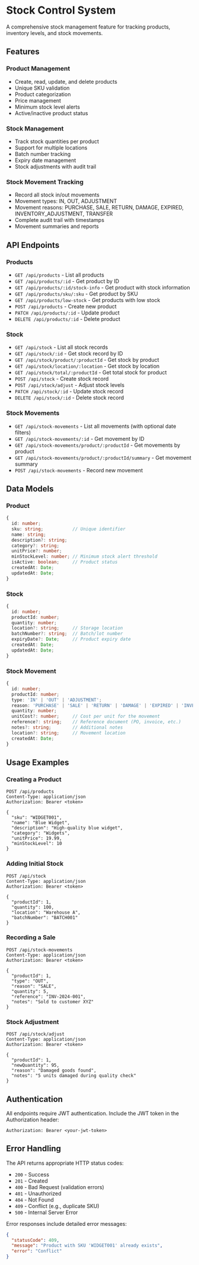 # Stock Control System

A comprehensive stock management feature for tracking products, inventory levels, and stock movements.

## Features

### Product Management
- Create, read, update, and delete products
- Unique SKU validation
- Product categorization
- Price management
- Minimum stock level alerts
- Active/inactive product status

### Stock Management
- Track stock quantities per product
- Support for multiple locations
- Batch number tracking
- Expiry date management
- Stock adjustments with audit trail

### Stock Movement Tracking
- Record all stock in/out movements
- Movement types: IN, OUT, ADJUSTMENT
- Movement reasons: PURCHASE, SALE, RETURN, DAMAGE, EXPIRED, INVENTORY_ADJUSTMENT, TRANSFER
- Complete audit trail with timestamps
- Movement summaries and reports

## API Endpoints

### Products
- `GET /api/products` - List all products
- `GET /api/products/:id` - Get product by ID
- `GET /api/products/:id/stock-info` - Get product with stock information
- `GET /api/products/sku/:sku` - Get product by SKU
- `GET /api/products/low-stock` - Get products with low stock
- `POST /api/products` - Create new product
- `PATCH /api/products/:id` - Update product
- `DELETE /api/products/:id` - Delete product

### Stock
- `GET /api/stock` - List all stock records
- `GET /api/stock/:id` - Get stock record by ID
- `GET /api/stock/product/:productId` - Get stock by product
- `GET /api/stock/location/:location` - Get stock by location
- `GET /api/stock/total/:productId` - Get total stock for product
- `POST /api/stock` - Create stock record
- `POST /api/stock/adjust` - Adjust stock levels
- `PATCH /api/stock/:id` - Update stock record
- `DELETE /api/stock/:id` - Delete stock record

### Stock Movements
- `GET /api/stock-movements` - List all movements (with optional date filters)
- `GET /api/stock-movements/:id` - Get movement by ID
- `GET /api/stock-movements/product/:productId` - Get movements by product
- `GET /api/stock-movements/product/:productId/summary` - Get movement summary
- `POST /api/stock-movements` - Record new movement

## Data Models

### Product
```typescript
{
  id: number;
  sku: string;           // Unique identifier
  name: string;
  description?: string;
  category?: string;
  unitPrice?: number;
  minStockLevel: number; // Minimum stock alert threshold
  isActive: boolean;     // Product status
  createdAt: Date;
  updatedAt: Date;
}
```

### Stock
```typescript
{
  id: number;
  productId: number;
  quantity: number;
  location?: string;     // Storage location
  batchNumber?: string;  // Batch/lot number
  expiryDate?: Date;     // Product expiry date
  createdAt: Date;
  updatedAt: Date;
}
```

### Stock Movement
```typescript
{
  id: number;
  productId: number;
  type: 'IN' | 'OUT' | 'ADJUSTMENT';
  reason: 'PURCHASE' | 'SALE' | 'RETURN' | 'DAMAGE' | 'EXPIRED' | 'INVENTORY_ADJUSTMENT' | 'TRANSFER';
  quantity: number;
  unitCost?: number;     // Cost per unit for the movement
  reference?: string;    // Reference document (PO, invoice, etc.)
  notes?: string;        // Additional notes
  location?: string;     // Movement location
  createdAt: Date;
}
```

## Usage Examples

### Creating a Product
```http
POST /api/products
Content-Type: application/json
Authorization: Bearer <token>

{
  "sku": "WIDGET001",
  "name": "Blue Widget",
  "description": "High-quality blue widget",
  "category": "Widgets",
  "unitPrice": 19.99,
  "minStockLevel": 10
}
```

### Adding Initial Stock
```http
POST /api/stock
Content-Type: application/json
Authorization: Bearer <token>

{
  "productId": 1,
  "quantity": 100,
  "location": "Warehouse A",
  "batchNumber": "BATCH001"
}
```

### Recording a Sale
```http
POST /api/stock-movements
Content-Type: application/json
Authorization: Bearer <token>

{
  "productId": 1,
  "type": "OUT",
  "reason": "SALE",
  "quantity": 5,
  "reference": "INV-2024-001",
  "notes": "Sold to customer XYZ"
}
```

### Stock Adjustment
```http
POST /api/stock/adjust
Content-Type: application/json
Authorization: Bearer <token>

{
  "productId": 1,
  "newQuantity": 95,
  "reason": "Damaged goods found",
  "notes": "5 units damaged during quality check"
}
```

## Authentication

All endpoints require JWT authentication. Include the JWT token in the Authorization header:
```
Authorization: Bearer <your-jwt-token>
```

## Error Handling

The API returns appropriate HTTP status codes:
- `200` - Success
- `201` - Created
- `400` - Bad Request (validation errors)
- `401` - Unauthorized
- `404` - Not Found
- `409` - Conflict (e.g., duplicate SKU)
- `500` - Internal Server Error

Error responses include detailed error messages:
```json
{
  "statusCode": 409,
  "message": "Product with SKU 'WIDGET001' already exists",
  "error": "Conflict"
}
```
